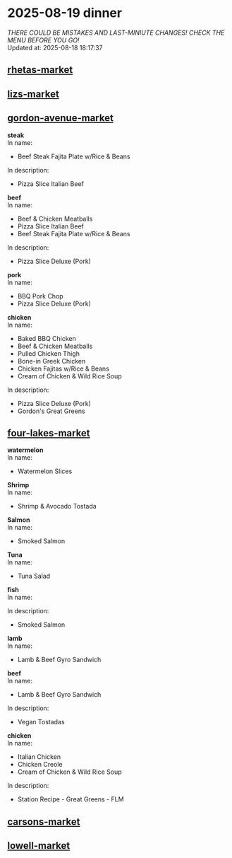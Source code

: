 # 2025-08-19 dinner  
*THERE COULD BE MISTAKES AND LAST-MINIUTE CHANGES! CHECK THE MENU BEFORE YOU GO!*  
Updated at: 2025-08-18 18:17:37  
## [rhetas-market](https://wisc-housingdining.nutrislice.com/menu/rhetas-market/dinner/2025-08-19)  
## [lizs-market](https://wisc-housingdining.nutrislice.com/menu/lizs-market/dinner/2025-08-19)  
## [gordon-avenue-market](https://wisc-housingdining.nutrislice.com/menu/gordon-avenue-market/dinner/2025-08-19)  
**steak**  
In name:   
 - Beef Steak Fajita Plate w/Rice & Beans  
  
In description:   
 - Pizza Slice Italian Beef  
  
**beef**  
In name:   
 - Beef & Chicken Meatballs  
 - Pizza Slice Italian Beef  
 - Beef Steak Fajita Plate w/Rice & Beans  
  
In description:   
 - Pizza Slice Deluxe (Pork)  
  
**pork**  
In name:   
 - BBQ Pork Chop  
 - Pizza Slice Deluxe (Pork)  
  
**chicken**  
In name:   
 - Baked BBQ Chicken  
 - Beef & Chicken Meatballs  
 - Pulled Chicken Thigh  
 - Bone-in Greek Chicken  
 - Chicken Fajitas w/Rice & Beans  
 - Cream of Chicken & Wild Rice Soup  
  
In description:   
 - Pizza Slice Deluxe (Pork)  
 - Gordon's Great Greens  
  
## [four-lakes-market](https://wisc-housingdining.nutrislice.com/menu/four-lakes-market/dinner/2025-08-19)  
**watermelon**  
In name:   
 - Watermelon Slices  
  
**Shrimp**  
In name:   
 - Shrimp & Avocado Tostada  
  
**Salmon**  
In name:   
 - Smoked Salmon  
  
**Tuna**  
In name:   
 - Tuna Salad  
  
**fish**  
In name:   
  
In description:   
 - Smoked Salmon  
  
**lamb**  
In name:   
 - Lamb & Beef Gyro Sandwich  
  
**beef**  
In name:   
 - Lamb & Beef Gyro Sandwich  
  
In description:   
 - Vegan Tostadas  
  
**chicken**  
In name:   
 - Italian Chicken  
 - Chicken Creole  
 - Cream of Chicken & Wild Rice Soup  
  
In description:   
 - Station Recipe - Great Greens - FLM  
  
## [carsons-market](https://wisc-housingdining.nutrislice.com/menu/carsons-market/dinner/2025-08-19)  
## [lowell-market](https://wisc-housingdining.nutrislice.com/menu/lowell-market/dinner/2025-08-19)  
  
